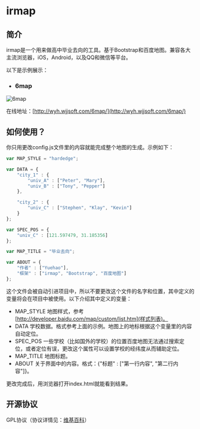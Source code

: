# irmap

## 简介

irmap是一个用来做高中毕业去向的工具。基于Bootstrap和百度地图。兼容各大主流浏览器，iOS，Android，以及QQ和微信等平台。

以下是示例展示：

- ### 6map

![6map](http://images.cnblogs.com/cnblogs_com/yorhom/731449/o_6map.png)

在线地址：[http://wyh.wjjsoft.com/6map/](http://wyh.wjjsoft.com/6map/)


## 如何使用？

你只用更改config.js文件里的内容就能完成整个地图的生成。示例如下：

```javascript
var MAP_STYLE = "hardedge";

var DATA = {
	"city_1" : {
		"univ_A" : ["Peter", "Mary"],
		"univ_B" : ["Tony", "Pepper"]
	},

	"city_2" : {
		"univ_C" : ["Stephen", "Klay", "Kevin"]
	}
};

var SPEC_POS = {
	"univ_C" : [121.597479, 31.185356]
};

var MAP_TITLE = "毕业去向";

var ABOUT = {
	"作者" : ["Yuehao"],
	"框架" : ["irmap", "Bootstrap", "百度地图"]
};
```

这个文件会被自动引进项目中，所以不要更改这个文件的名字和位置，其中定义的变量将会在项目中被使用。以下介绍其中定义的变量：

- MAP_STYLE 地图样式，参考[http://developer.baidu.com/map/custom/list.htm](样式列表)。
- DATA 学校数据。格式参考上面的示例。地图上的地标根据这个变量里的内容自动定位。
- SPEC_POS 一些学校（比如国外的学校）的位置百度地图无法通过搜索定位，或者定位有误，更改这个属性可以设置学校的经纬度从而辅助定位。
- MAP_TITLE 地图标题。
- ABOUT 关于界面中的内容。格式：{"标题" : ["第一行内容", "第二行内容"]}。

更改完成后，用浏览器打开index.html就能看到结果。

## 开源协议

GPL协议（协议详情见：[维基百科](https://en.wikipedia.org/wiki/GNU_General_Public_License)）